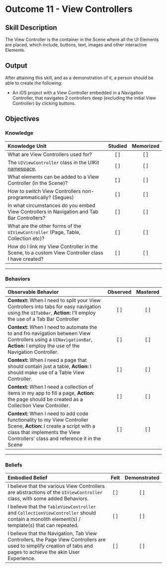 # Outcome 11 - View Controllers
## Skill Description

The View Controller is the container in the Scene where all the UI Elements are placed, which include, buttons, text, images and other interactive Elements.

## Output

After attaining this skill, and as a demonstration of it, a person should be able to create the following:

- An iOS project with a View Controller embedded in a Navigation Controller, that navigates 2 controllers deep (excluding the initial View Controller) by clicking buttons.


## Objectives
### Knowledge

| Knowledge Unit   |      Studied      | Memorized |
|:-------------|:------------------:|:--------:|
| What are View Controllers used for? | [ ] | [ ] |
| The `UIViewController` class in the UIKit [namespace](../4%20-%20Object%20Oriented%20Programming/). | [ ] | [ ] |
| What elements can be added to a View Controller (in the Scene)? | [ ] | [ ] |
| How to switch View Controllers non-programmatically? (Segues) | [ ] | [ ] |
| In what circumstances do you embed View Controllers in Navigation and Tab Bar Controllers? | [ ] | [ ] |
| What are the other forms of the `UIViewController` (Page, Table, Collection etc)? | [ ] | [ ] |
| How do I link my View Controller in the Scene, to a custom View Controller class I have created? | [ ] | [ ] |

------

### Behaviors

| Observable Behavior   |      Observed      | Mastered |
|:-------------|:------------------:|:--------:|
| **Context:** When I need to split your View Controllers into tabs for easy navigation using the `UITabBar`, **Action:** I’ll employ the use  of a Tab Bar Controller | [ ] | [ ] |
| **Context:** When I need to automate the to and fro navigation between View Controllers using a `UINavigationBar`, **Action:** I employ the use of the Navigation Controller. | [ ] | [ ] |
| **Context:** When I need a page that should contain just a table, **Action:** I should make use of a Table View Controller. | [ ] | [ ] |
| **Context:** When I need a collection of items in my app to fill a page, **Action:** the page should be created as a Collection View Controller. | [ ] | [ ] |
| **Context:** When I need to add code functionality to my View Controller Scene, **Action:** I create a script with a class that implements the View Controllers' class and reference it in the Scene | [ ] | [ ] |
------

### Beliefs

| Embodied Belief   |      Felt      | Demonstrated |
|:-------------|:------------------:|:--------:|
| I believe that the various View Controllers are abstractions of the `UIViewController` class, with some added Behaviors. | [ ] | [ ] |
| I believe that the `TableViewController` and `CollectionViewController` should contain a monolith element(s) / template(s) that can repeated. | [ ] | [ ] |
| I believe that the Navigation, Tab View Controllers, the Page View Controllers are used to simplify creation of tabs and pages to achieve the akin User Experience. | [ ] | [ ] |
